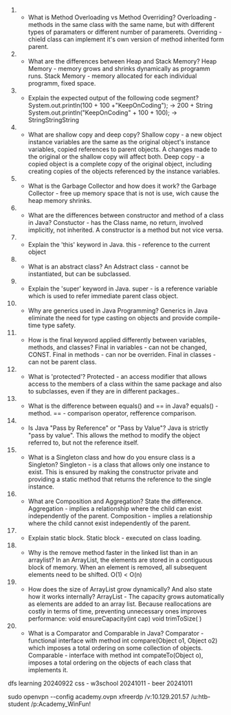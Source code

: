 1.	- What is Method Overloading vs Method Overriding?
        Overloading - methods in the same class with the same name, but with different types of paramaters or different number of paramerets.
        Overriding - chield class can implement it's own version of method inherited form parent.
2.	- What are the differences between Heap and Stack Memory?
        Heap Memory - memory grows and shrinks dynamically as programm runs.
        Stack Memory - memory allocated for each individual programm, fixed space.
3.	- Explain the expected output of the following code segment?
        System.out.println(100 + 100 +"KeepOnCoding"); -> 200 + String
        System.out.println("KeepOnCoding" + 100 + 100); -> StringStringString
4.	- What are shallow copy and deep copy?
        Shallow copy -  a new object instance variables are the same as the original object's instance variables, copied references to parent objects. A changes made to the original or the shallow copy will affect both.
        Deep copy - a copied object is a complete copy of the original object, including creating copies of the objects referenced by the instance variables.
5.	- What is the Garbage Collector and how does it work?
        the Garbage Collector - free up memory space that is not is use, wich cause the heap memory shrinks.
6.	- What are the differences between constructor and method of a class in Java?
        Constuctor - has the Class name, no return, involved implicitly, not inherited. A constructor is a method but not vice versa.
7.	- Explain the 'this' keyword in Java.
        this - reference to the current object
8.	- What is an abstract class?
        An Adstract class - cannot be instantiated, but can be subclassed.
9.	- Explain the 'super' keyword in Java.
        super -  is a reference variable which is used to refer immediate parent class object.
10.	- Why are generics used in Java Programming?
         Generics in Java eliminate the need for type casting on objects and provide compile-time type safety.
11.	- How is the final keyword applied differently between variables, methods, and classes?
         Final in variables - can not be changed, CONST.
         Final in methods - can nor be overriden.
         Final in classes - can not be parent class.
12.	- What is 'protected'?
         Protected - an access modifier that allows access to the members of a class within the same package and also to subclasses, even if they are in different packages..
13.	- What is the difference between equals() and == in Java?
         equals() - method.
         == - comparison operator, refference comparison.
14.	- Is Java "Pass by Reference" or "Pass by Value"?
         Java is strictly "pass by value". This allows the method to modify the object referred to, but not the reference itself.
15.	- What is a Singleton class and how do you ensure class is a Singleton?
         Singleton - is a class that allows only one instance to exist. This is ensured by making the constructor private and providing a static method that returns the reference to the single instance.
16.	- What are Composition and Aggregation? State the difference.
         Aggregation - implies a relationship where the child can exist independently of the parent.
         Composition - implies a relationship where the child cannot exist independently of the parent.
17.	- Explain static block.
         Static block - executed on class loading.
18.	- Why is the remove method faster in the linked list than in an arraylist?
         In an ArrayList, the elements are stored in a contiguous block of memory. When an element is removed, all subsequent elements need to be shifted. O(1) < O(n)
19.	- How does the size of ArrayList grow dynamically? And also state how it works internally?
         ArrayList - The capacity grows automatically as elements are added to an array list. Because reallocations are costly in terms of time, preventing unnecessary ones improves performance:
         void ensureCapacity(int cap)
         void trimToSize( )
20.	- What is a Comparator and Comparable in Java?
         Comparator - functional interface with method int compare(Object o1, Object o2) 	which imposes a total ordering on some collection of objects.
         Comparable - interface with method  int compateTo(Object o), imposes a total 	ordering on the objects of each class that implements it.


dfs learning
20240922 css - w3school
20241011 - beer
20241011

sudo openvpn --config academy.ovpn
xfreerdp /v:10.129.201.57 /u:htb-student /p:Academy_WinFun!